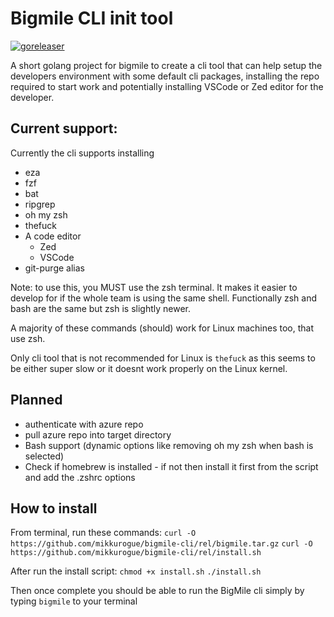 # Bigmile CLI init tool
[![goreleaser](https://github.com/mikkurogue/bigmile-cli/actions/workflows/release.yml/badge.svg?branch=main&event=release)](https://github.com/mikkurogue/bigmile-cli/actions/workflows/release.yml)

A short golang project for bigmile to create a cli tool that can help setup the developers environment with some default cli packages, installing the repo required to start work and potentially installing VSCode or Zed editor for the developer.


## Current support:

Currently the cli supports installing
- eza
- fzf
- bat
- ripgrep
- oh my zsh
- thefuck
- A code editor
  - Zed
  - VSCode
- git-purge alias

Note: to use this, you MUST use the zsh terminal. It makes it easier to develop for if the whole team is using the same shell. Functionally zsh and bash are the same but zsh is slightly newer.

A majority of these commands (should) work for Linux machines too, that use zsh.

Only cli tool that is not recommended for Linux is `thefuck` as this seems to be either super slow or it doesnt work properly on the Linux kernel.

## Planned

 - authenticate with azure repo
 - pull azure repo into target directory
 - Bash support (dynamic options like removing oh my zsh when bash is selected)
 - Check if homebrew is installed - if not then install it first from the script and add the .zshrc options

## How to install

From terminal, run these commands:
`curl -O https://github.com/mikkurogue/bigmile-cli/rel/bigmile.tar.gz`
`curl -O https://github.com/mikkurogue/bigmile-cli/rel/install.sh`

After run the install script:
`chmod +x install.sh`
`./install.sh`

Then once complete you should be able to run the BigMile cli simply by typing `bigmile` to your terminal
